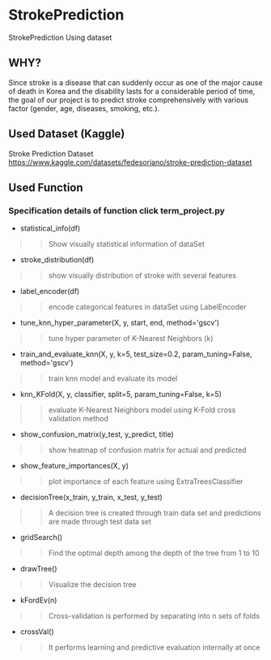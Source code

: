 # StrokePrediction
StrokePrediction Using dataset

## WHY?
Since stroke is a disease that can suddenly occur as one of the major cause of death in Korea
and the disability lasts for a considerable period of time, 
the goal of our project is to predict stroke comprehensively with various factor (gender, age, diseases, smoking, etc.).

## Used Dataset (Kaggle)
Stroke Prediction Dataset
https://www.kaggle.com/datasets/fedesoriano/stroke-prediction-dataset


## Used Function
### Specification details of function click term_project.py
+ statistical_info(df)
>> Show visually statistical information of dataSet
+ stroke_distribution(df)
>> show visually distribution of stroke with several features
+ label_encoder(df)
>> encode categorical features in dataSet using LabelEncoder
+ tune_knn_hyper_parameter(X, y, start, end, method='gscv')
>> tune hyper parameter of K-Nearest Neighbors (k)
+ train_and_evaluate_knn(X, y, k=5, test_size=0.2, param_tuning=False, method='gscv')
>> train knn model and evaluate its model
+ knn_KFold(X, y, classifier, split=5, param_tuning=False, k=5)
>> evaluate K-Nearest Neighbors model using K-Fold cross validation method
+ show_confusion_matrix(y_test, y_predict, title)
>> show heatmap of confusion matrix for actual and predicted
+ show_feature_importances(X, y)
>> plot importance of each feature using ExtraTreesClassifier
+ decisionTree(x_train, y_train, x_test, y_test)
>> A decision tree is created through train data set and predictions are made through test data set
+ gridSearch()
>> Find the optimal depth among the depth of the tree from 1 to 10
+ drawTree()
>> Visualize the decision tree
+ kFordEv(n)
>> Cross-validation is performed by separating into n sets of folds
+ crossVal()
>> It performs learning and predictive evaluation internally at once
